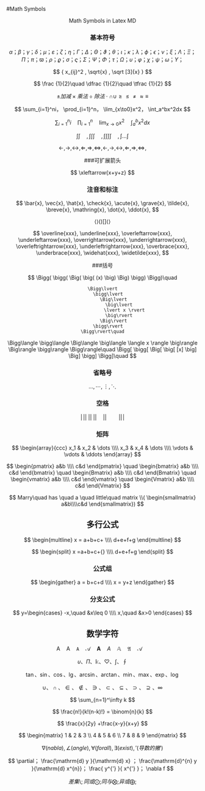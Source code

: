 #Math Symbols

<center>  Math Symbols in Latex MD




### 基本符号

$$
\alpha ； \beta；   \gamma；  \delta ； \mu；     \varepsilon；
\zeta ；  \eta ；   \Gamma；  \Delta；  \Theta；  \vartheta；
\theta；  \iota ；  \kappa ； \lambda； \phi ；   \epsilon；
\nu；    \xi   ；  \Lambda； \Xi ；    \Pi     ；
\pi ；    \varpi；  \rho；    \varrho； \sigma；  \varsigma；
\Sigma ； \Psi ；   \Phi；    \tau ；   \Omega ； \upsilon；
\varphi； \chi ；   \psi  ；  \omega ； \Upsilon；
$$

$$
{ x_{ij}^2  ,   \sqrt{x} ,    \sqrt [3]{x} }
$$


$$
\frac {1}{2}\quad
 \dfrac {1}{2}\quad
 \tfrac {1}{2}
$$

$$
\pm     加减  
\times    乘法
    \div    除法 
    \cdot    
    \cap      
    \cup      
    \geq      
    \leq      
    \neq    
    \approx   
    \equiv
$$

$$
\sum_{i=1}^ni，
\prod_{i=1}^n，
\lim_{x\to0}x^2，
\int_a^bx^2dx
$$

$$
\sum\nolimits_{i=1}^ni\quad 
\prod\nolimits_{i=1}^n\quad
\lim\nolimits_{x\to0}x^2\quad
\int\nolimits_a^bx^2dx
$$

$$
\int\int\quad ,\int\int\int\quad, \int\int\int\int\quad, \int\dots\int
$$

$$
\leftarrow,
\rightarrow,
\leftrightarrow,
\Leftarrow,
\Rightarrow,
\Leftrightarrow,
\longleftarrow,
\longrightarrow,
\longleftrightarrow,
\Longleftarrow,
\Longrightarrow,
\Longleftrightarrow,
$$

###可扩展箭头

$$
\xleftarrow{x+y+z}
$$

### 注音和标注

$$
\bar{x},
\vec{x},
\hat{x},
\check{x},
\acute{x},
\grave{x},
\tilde{x},
\breve{x},
\mathring{x},
\dot{x},
\ddot{x},
$$


$$
\langle\rangle
() [] \langle\rangle
$$

$$
\overline{xxx},
\underline{xxx},
\overleftarrow{xxx},
\underleftarrow{xxx},
\overrightarrow{xxx},
\underrightarrow{xxx},
\overleftrightarrow{xxx},
\underleftrightarrow{xxx},
\overbrace{xxx},           
\underbrace{xxx},
\widehat{xxx},          
\widetilde{xxx},
$$

###括号

$$
\Bigg(
        \bigg(
            \Big(
                \big(
                    (x)
                \big)
            \Big)
        \bigg)
    \Bigg)\quad
    
    \Bigg\lvert
        \bigg\lvert
            \Big\lvert
                \big\lvert
                    \lvert x \rvert
                \big\rvert
            \Big\rvert
        \bigg\rvert
    \Bigg\rvert\quad



\Bigg\langle
        \bigg\langle
            \Big\langle
                \big\langle
                    \langle x \rangle
                \big\rangle
            \Big\rangle
        \bigg\rangle
    \Bigg\rangle\quad
 \Bigg[
        \bigg[
            \Big[
                \big[
                    [x]
                \big]
            \Big]
        \bigg]
    \Bigg]\quad
$$

### 省略号

$$
\dots , \cdots , \vdots ,\ddots
$$



### 空格


$$
|\,| 
|\:|
|\;|
|\quad|
|\qquad|
|\!|
$$

### 矩阵

$$
\begin{array}{ccc}
        x_1 & x_2 & \dots \\\\
        x_3 & x_4 & \dots \\\\
        \vdots & \vdots & \ddots
    \end{array}
$$


$$
\begin{pmatrix} a&b \\\\ c&d \end{pmatrix} \quad
    \begin{bmatrix} a&b \\\\ c&d \end{bmatrix} \quad
    \begin{Bmatrix} a&b \\\\ c&d \end{Bmatrix} \quad
    \begin{vmatrix} a&b \\\\ c&d \end{vmatrix} \quad
    \begin{Vmatrix} a&b \\\\ c&d \end{Vmatrix}
$$

$$
Marry\quad has \quad a \quad little\quad matrix 
\\( \begin{smallmatrix}
a&b\\\\c&d \end{smallmatrix})
$$

## 多行公式

$$
\begin{multline}
x = a+b+c+ \\\\
d+e+f+g
\end{multline}
$$

$$
\begin{split}
x =a+b+c+{} \\\\
d+e+f+g
\end{split}
$$

### 公式组

$$
\begin{gather}
a = b+c+d \\\\
x = y+z
\end{gather}
$$

### 分支公式

$$
y=\begin{cases}
-x,\quad &x\leq 0 \\\\
x,\quad &x>0
\end{cases}
$$

## 数学字符

$$
\mathrm{A}\quad
\mathsf{A}\quad
\mathtt{A}\quad
\mathcal{A}\quad
\mathbf{A}\quad
\mathit{A}\quad
\mathbb{A}\quad
\mathfrak{A}\quad
\mathscr{A}\quad
$$

$$
\upsilon、\Pi、\Bbbk、\heartsuit、\int、\oint
$$

$$
\tan、\sin、\cos、\lg、\arcsin、\arctan、\min、\max、\exp、\log
$$

$$
\cup、\cap、\in、\notin、\ni、\subset、\subseteq、\supset、\supseteq、\infty
$$

$$
\sum_{n=1}^\infty k
$$

$$
\frac{n!}{k!(n-k)!} = \binom{n}{k}
$$

$$
\frac{x}{2y} +\frac{x-y}{x+y}
$$

$$
\begin{matrix}
   1 & 2 & 3 \\
   4 & 5 & 6 \\
   7 & 8 & 9
  \end{matrix} 
$$

$$
 \nabla(nabla), \angle(angle), \forall(forall), \exists(exist), \prime(导数的撇′)
$$

$$
\partial；
 \frac{\mathrm{d} y }{\mathrm{d} x} ；
 \frac{\mathrm{d}^{n} y }{\mathrm{d} x^{n}}；
 \frac{ y^{'} }{ x^{'} }；
  \nabla f
$$


$$
差集	\setminus	;
同或	\bigodot	;
同与	\bigotimes	;
异或	\bigoplus;
$$
